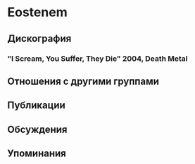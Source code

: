 # Eostenem



## Дискография

### "I Scream, You Suffer, They Die" 2004, Death Metal




## Отношения с другими группами


## Публикации


## Обсуждения


## Упоминания

